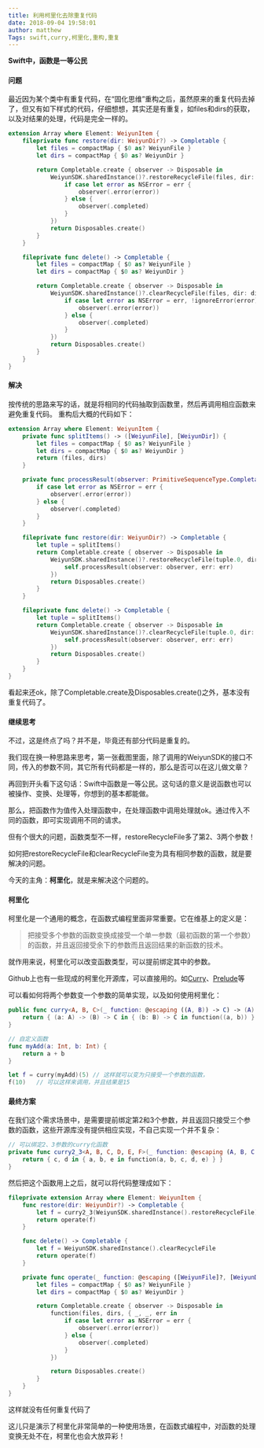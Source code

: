 ```yaml
---
title: 利用柯里化去除重复代码
date: 2018-09-04 19:58:01
author: matthew
Tags: swift,curry,柯里化,重构,重复
---
```




**Swift中，函数是一等公民**

#### 问题

最近因为某个类中有重复代码，在“固化思维”重构之后，虽然原来的重复代码去掉了，但又有如下样式的代码，仔细想想，其实还是有重复，如files和dirs的获取，以及对结果的处理，代码是完全一样的。



```swift
extension Array where Element: WeiyunItem {
    fileprivate func restore(dir: WeiyunDir?) -> Completable {
        let files = compactMap { $0 as? WeiyunFile }
        let dirs = compactMap { $0 as? WeiyunDir }

        return Completable.create { observer -> Disposable in
            WeiyunSDK.sharedInstance()?.restoreRecycleFile(files, dir: dirs, pdirkey: dir?.dirkey, ppdirkey: dir?.pdirkey, block: { _, _, err in
                if case let error as NSError = err {
                    observer(.error(error))
                } else {
                    observer(.completed)
                }
            })
            return Disposables.create()
        }
    }

    fileprivate func delete() -> Completable {
        let files = compactMap { $0 as? WeiyunFile }
        let dirs = compactMap { $0 as? WeiyunDir }

        return Completable.create { observer -> Disposable in
            WeiyunSDK.sharedInstance()?.clearRecycleFile(files, dir: dirs, block: { _, _, err in
                if case let error as NSError = err, !ignoreError(error) {
                    observer(.error(error))
                } else {
                    observer(.completed)
                }
            })
            return Disposables.create()
        }
    }
}
```



#### 解决

按传统的思路来写的话，就是将相同的代码抽取到函数里，然后再调用相应函数来避免重复代码。 重构后大概的代码如下：

```swift
extension Array where Element: WeiyunItem {
    private func splitItems() -> ([WeiyunFile], [WeiyunDir]) {
        let files = compactMap { $0 as? WeiyunFile }
        let dirs = compactMap { $0 as? WeiyunDir }
        return (files, dirs)
    }

    private func processResult(observer: PrimitiveSequenceType.CompletableObserver, err: Error?) {
        if case let error as NSError = err {
            observer(.error(error))
        } else {
            observer(.completed)
        }
    }

    fileprivate func restore(dir: WeiyunDir?) -> Completable {
        let tuple = splitItems()
        return Completable.create { observer -> Disposable in
            WeiyunSDK.sharedInstance()?.restoreRecycleFile(tuple.0, dir: tuple.1, pdirkey: dir?.dirkey, ppdirkey: dir?.pdirkey, block: { _, _, err in
                self.processResult(observer: observer, err: err)
            })
            return Disposables.create()
        }
    }

    fileprivate func delete() -> Completable {
        let tuple = splitItems()
        return Completable.create { observer -> Disposable in
            WeiyunSDK.sharedInstance()?.clearRecycleFile(tuple.0, dir: tuple.1, block: { _, _, err in
                self.processResult(observer: observer, err: err)
            })
            return Disposables.create()
        }
    }
}
```

看起来还ok，除了Completable.create及Disposables.create()之外，基本没有重复代码了。



#### 继续思考

不过，这是终点了吗？并不是，毕竟还有部分代码是重复的。

我们现在换一种思路来思考，第一张截图里面，除了调用的WeiyunSDK的接口不同，传入的参数不同，其它所有代码都是一样的，那么是否可以在这儿做文章？

再回到开头看下这句话：Swift中函数是一等公民。这句话的意义是说函数也可以被操作、变换、处理等，你想到的基本都能做。

那么，把函数作为值传入处理函数中，在处理函数中调用处理就ok。通过传入不同的函数，即可实现调用不同的请求。

但有个很大的问题，函数类型不一样，restoreRecycleFile多了第2、3两个参数！

如何把restoreRecycleFile和clearRecycleFile变为具有相同参数的函数，就是要解决的问题。

今天的主角：**柯里化**，就是来解决这个问题的。



#### 柯里化

柯里化是一个通用的概念，在函数式编程里面非常重要。它在维基上的定义是：

> 把接受多个参数的函数变换成接受一个单一参数（最初函数的第一个参数）的函数，并且返回接受余下的参数而且返回结果的新函数的技术。



就作用来说，柯里化可以改变函数类型，可以提前绑定其中的参数。



Github上也有一些现成的柯里化开源库，可以直接用的。如[Curry](https://github.com/thoughtbot/Curry)、[Prelude](https://github.com/robrix/Prelude)等



可以看如何将两个参数变一个参数的简单实现，以及如何使用柯里化：

```swift
public func curry<A, B, C>(_ function: @escaping ((A, B)) -> C) -> (A) -> (B) -> C {
    return { (a: A) -> (B) -> C in { (b: B) -> C in function((a, b)) } }
}

// 自定义函数
func myAdd(a: Int, b: Int) {
    return a + b
}

let f = curry(myAdd)(5)	// 这样就可以变为只接受一个参数的函数，
f(10)	// 可以这样来调用，并且结果是15
```



#### 最终方案

在我们这个需求场景中，是需要提前绑定第2和3个参数，并且返回只接受三个参数的函数，这些开源库没有提供相应实现，不自己实现一个并不复杂：

```swift
// 可以绑定2、3参数的curry化函数
private func curry2_3<A, B, C, D, E, F>(_ function: @escaping (A, B, C, D, E) -> F) -> (C, D) -> (A, B, E) -> F {
    return { c, d in { a, b, e in function(a, b, c, d, e) } }
}
```



然后把这个函数用上之后，就可以将代码整理成如下：

```swift
fileprivate extension Array where Element: WeiyunItem {
    func restore(dir: WeiyunDir?) -> Completable {
        let f = curry2_3(WeiyunSDK.sharedInstance().restoreRecycleFile)(dir?.dirkey, dir?.pdirkey)
        return operate(f)
    }

    func delete() -> Completable {
        let f = WeiyunSDK.sharedInstance().clearRecycleFile
        return operate(f)
    }

    private func operate(_ function: @escaping ([WeiyunFile]?, [WeiyunDir]?, RestoreRecycleItemBlock?) -> Void) -> Completable {
        let files = compactMap { $0 as? WeiyunFile }
        let dirs = compactMap { $0 as? WeiyunDir }

        return Completable.create { observer -> Disposable in
            function(files, dirs, { _, _, err in
                if case let error as NSError = err {
                    observer(.error(error))
                } else {
                    observer(.completed)
                }
            })

            return Disposables.create()
        }
    }
}
```

这样就没有任何重复代码了



这儿只是演示了柯里化非常简单的一种使用场景，在函数式编程中，对函数的处理变换无处不在，柯里化也会大放异彩！

